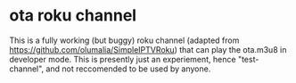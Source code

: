# ota roku channel

This is a fully working (but buggy) roku channel (adapted from https://github.com/olumalia/SimpleIPTVRoku) that can play the ota.m3u8 in developer mode. This is presently just an experiement, hence "test-channel", and not reccomended to be used by anyone.
